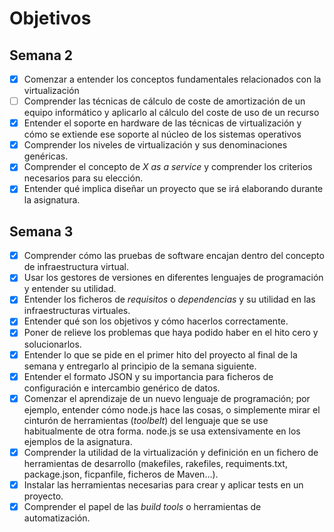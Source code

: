 # Objetivos

## Semana 2

- [x] Comenzar a entender los conceptos fundamentales relacionados con la virtualización
- [ ] Comprender las técnicas de cálculo de coste de amortización de un equipo informático y aplicarlo al cálculo del coste de uso de un recurso
- [x] Entender el soporte en hardware de las técnicas de virtualización y cómo se extiende ese soporte al núcleo de los sistemas operativos
- [x] Comprender los niveles de virtualización y sus denominaciones genéricas.
- [x] Comprender el concepto de *X as a service* y comprender los criterios necesarios para su elección.
- [x] Entender qué implica diseñar un proyecto que se irá elaborando durante la asignatura.

## Semana 3

- [x] Comprender cómo las pruebas de software encajan dentro del concepto de infraestructura virtual.
- [x] Usar los gestores de versiones en diferentes lenguajes de programación y entender su utilidad.
- [x] Entender los ficheros de *requisitos* o *dependencias* y su utilidad en las infraestructuras virtuales.
- [x] Entender qué son los objetivos y cómo hacerlos correctamente.
- [x] Poner de relieve los problemas que haya podido haber en el hito cero y solucionarlos.
- [x] Entender lo que se pide en el primer hito del proyecto al final de la semana y entregarlo al principio de la semana siguiente.
- [x] Entender el formato JSON y su importancia para ficheros de configuración e intercambio genérico de datos.
- [x] Comenzar el aprendizaje de un nuevo lenguaje de programación; por ejemplo, entender cómo node.js hace las cosas, o simplemente mirar el cinturón de herramientas (*toolbelt*) del lenguaje que se use habitualmente de otra forma. node.js se usa extensivamente en los ejemplos de la asignatura.
- [x] Comprender la utilidad de la virtualización y definición en un fichero de herramientas de desarrollo (makefiles, rakefiles, requiments.txt, package.json, ficpanfile, ficheros de Maven...).
- [x] Instalar las herramientas necesarias para crear y aplicar tests en un proyecto.
- [x] Comprender el papel de las *build tools* o herramientas de automatización.
